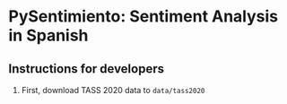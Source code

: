 # PySentimiento: Sentiment Analysis in Spanish



## Instructions for developers

1. First, download TASS 2020 data to `data/tass2020`